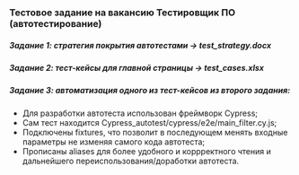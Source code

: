 ### Тестовое задание на вакансию Тестировщик ПО (автотестирование)

##### Задание 1: стратегия покрытия автотестами -> test_strategy.docx

##### Задание 2: тест-кейсы для главной страницы -> test_cases.xlsx

##### Задание 3: автоматизация одного из тест-кейсов из второго задания:
  * Для разработки автотеста использован фреймворк Cypress;
  * Сам тест находится Cypress_autotest/cypress/e2e/main_filter.cy.js;
  * Подключены fixtures, что позволит в последующем менять входные параметры не изменяя самого кода автотеста;
  * Прописаны aliases для более удобного и коррректного чтения и дальнейшего переиспользования/доработки автотеста.
